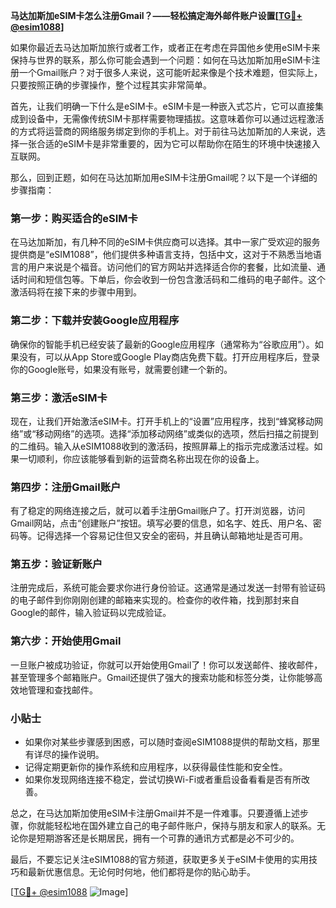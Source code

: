 **马达加斯加eSIM卡怎么注册Gmail？——轻松搞定海外邮件账户设置[[TG💪+ @esim1088](https://t.me/s/esim1088)]**

如果你最近去马达加斯加旅行或者工作，或者正在考虑在异国他乡使用eSIM卡来保持与世界的联系，那么你可能会遇到一个问题：如何在马达加斯加用eSIM卡注册一个Gmail账户？对于很多人来说，这可能听起来像是个技术难题，但实际上，只要按照正确的步骤操作，整个过程其实非常简单。

首先，让我们明确一下什么是eSIM卡。eSIM卡是一种嵌入式芯片，它可以直接集成到设备中，无需像传统SIM卡那样需要物理插拔。这意味着你可以通过远程激活的方式将运营商的网络服务绑定到你的手机上。对于前往马达加斯加的人来说，选择一张合适的eSIM卡是非常重要的，因为它可以帮助你在陌生的环境中快速接入互联网。

那么，回到正题，如何在马达加斯加用eSIM卡注册Gmail呢？以下是一个详细的步骤指南：

### 第一步：购买适合的eSIM卡

在马达加斯加，有几种不同的eSIM卡供应商可以选择。其中一家广受欢迎的服务提供商是“eSIM1088”，他们提供多种语言支持，包括中文，这对于不熟悉当地语言的用户来说是个福音。访问他们的官方网站并选择适合你的套餐，比如流量、通话时间和短信包等。下单后，你会收到一份包含激活码和二维码的电子邮件。这个激活码将在接下来的步骤中用到。

### 第二步：下载并安装Google应用程序

确保你的智能手机已经安装了最新的Google应用程序（通常称为“谷歌应用”）。如果没有，可以从App Store或Google Play商店免费下载。打开应用程序后，登录你的Google账号，如果没有账号，就需要创建一个新的。

### 第三步：激活eSIM卡

现在，让我们开始激活eSIM卡。打开手机上的“设置”应用程序，找到“蜂窝移动网络”或“移动网络”的选项。选择“添加移动网络”或类似的选项，然后扫描之前提到的二维码。输入从eSIM1088收到的激活码，按照屏幕上的指示完成激活过程。如果一切顺利，你应该能够看到新的运营商名称出现在你的设备上。

### 第四步：注册Gmail账户

有了稳定的网络连接之后，就可以着手注册Gmail账户了。打开浏览器，访问Gmail网站，点击“创建账户”按钮。填写必要的信息，如名字、姓氏、用户名、密码等。记得选择一个容易记住但又安全的密码，并且确认邮箱地址是否可用。

### 第五步：验证新账户

注册完成后，系统可能会要求你进行身份验证。这通常是通过发送一封带有验证码的电子邮件到你刚刚创建的邮箱来实现的。检查你的收件箱，找到那封来自Google的邮件，输入验证码以完成验证。

### 第六步：开始使用Gmail

一旦账户被成功验证，你就可以开始使用Gmail了！你可以发送邮件、接收邮件，甚至管理多个邮箱账户。Gmail还提供了强大的搜索功能和标签分类，让你能够高效地管理和查找邮件。

### 小贴士

- 如果你对某些步骤感到困惑，可以随时查阅eSIM1088提供的帮助文档，那里有详尽的操作说明。
- 记得定期更新你的操作系统和应用程序，以获得最佳性能和安全性。
- 如果你发现网络连接不稳定，尝试切换Wi-Fi或者重启设备看看是否有所改善。

总之，在马达加斯加使用eSIM卡注册Gmail并不是一件难事。只要遵循上述步骤，你就能轻松地在国外建立自己的电子邮件账户，保持与朋友和家人的联系。无论你是短期游客还是长期居民，拥有一个可靠的通讯方式都是必不可少的。

最后，不要忘记关注eSIM1088的官方频道，获取更多关于eSIM卡使用的实用技巧和最新优惠信息。无论何时何地，他们都将是你的贴心助手。

[[TG💪+ @esim1088](https://t.me/s/esim1088) ![Image](https://i.postimg.cc/4NQfJmqS/Snipaste-2025-05-13-00-14-12.png)]